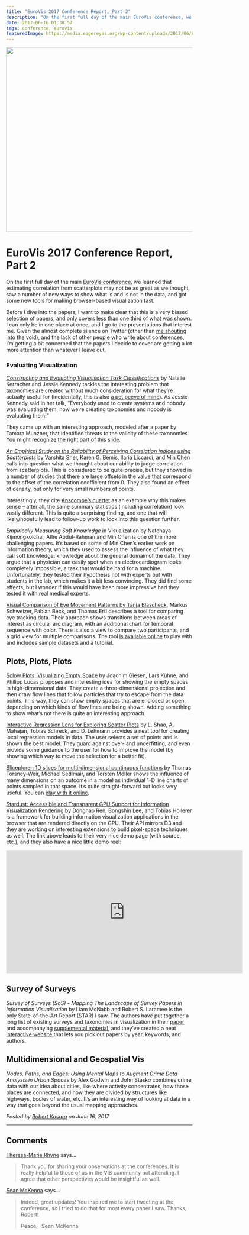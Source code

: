```yaml
---
title: "EuroVis 2017 Conference Report, Part 2"
description: "On the first full day of the main EuroVis conference, we learned that estimating correlation from scatterplots may not be as great as we thought, saw a number of new ways to show what is and is not in the data, and got some new tools for making browser-based visualization fast."
date: 2017-06-16 01:38:57
tags: conference, eurovis
featuredImage: https://media.eagereyes.org/wp-content/uploads/2017/06/barcelona.jpg
---
```


<p align="center"><img src="https://media.eagereyes.org/wp-content/uploads/2017/06/barcelona.jpg" width="720" height="500" /></p>

# EuroVis 2017 Conference Report, Part 2

On the first full day of the main <a href="http://eurovis2017.virvig.es">EuroVis conference</a>, we learned that estimating correlation from scatterplots may not be as great as we thought, saw a number of new ways to show what is and is not in the data, and got some new tools for making browser-based visualization fast.

Before I dive into the papers, I want to make clear that this is a very biased selection of papers, and only covers less than one third of what was shown. I can only be in one place at once, and I go to the presentations that interest me. Given the almost complete silence on Twitter (other than <a href="https://twitter.com/search?q=eagereyes%20EuroVis&amp;src=typd">me shouting into the void</a>), and the lack of other people who write about conferences, I’m getting a bit concerned that the papers I decide to cover are getting a lot more attention than whatever I leave out.

<h3>Evaluating Visualization</h3>

<em><a href="http://www.napier.ac.uk/research-and-innovation/research-search/outputs/constructing-and-evaluating-visualisation-task-classifications-process-and#downloads">Constructing and Evaluating Visualisation Task Classifications</a></em> by Natalie Kerracher and Jessie Kennedy tackles the interesting problem that taxonomies are created without much consideration for what they’re actually useful for (incidentally, this is also <a href="/blog/2016/the-problem-with-vis-taxonomies">a pet peeve of mine</a>). As Jessie Kennedy said in her talk, “Everybody used to create systems and nobody was evaluating them, now we’re creating taxonomies and nobody is evaluating them!”

They came up with an interesting approach, modeled after a paper by Tamara Munzner, that identified threats to the validity of these taxonomies. You might recognize [the right part of this slide](https://twitter.com/eagereyes/status/874888760525279233).

<em><a href="http://people.csail.mit.edu/ilaria/papers/EuroVis2017.pdf">An Empirical Study on the Reliability of Perceiving Correlation Indices using Scatterplots</a></em> by Varshita Sher, Karen G. Bemis, Ilaria Liccardi, and Min Chen calls into question what we thought about our ability to judge correlation from scatterplots. This is considered to be quite precise, but they showed in a number of studies that there are large offsets in the value that correspond to the offset of the correlation coefficient from 0. They also found an effect of density, but only for very small numbers of points.

Interestingly, they cite <a href="/criticism/anscombes-quartet">Anscombe’s quartet</a> as an example why this makes sense – after all, the same summary statistics (including correlation) look vastly different. This is quite a surprising finding, and one that will likely/hopefully lead to follow-up work to look into this question further.

<em>Empirically Measuring Soft Knowledge</em> in Visualization by Natchaya Kijmongkolchai, Alfie Abdul-Rahman and Min Chen is one of the more challenging papers. It’s based on some of Min Chen’s earlier work on information theory, which they used to assess the influence of what they call soft knowledge: knowledge about the general domain of the data. They argue that a physician can easily spot when an electrocardiogram looks completely impossible, a task that would be hard for a machine. Unfortunately, they tested their hypothesis not with experts but with students in the lab, which makes it a bit less convincing. They did find some effects, but I wonder if this would have been more impressive had they tested it with real medical experts.

<a href="https://www.vis.wiwi.uni-due.de/en/research/publications/visual-comparison-of-eye-movement-patterns-13583/">Visual Comparison of Eye Movement Patterns by Tanja Blascheck</a>, Markus Schweizer, Fabian Beck, and Thomas Ertl describes a tool for comparing eye tracking data. Their approach shows transitions between areas of interest as circular arc diagram, with an additional chart for temporal sequence with color. There is also a view to compare two participants, and a grid view for multiple comparisons. The tool <a href="http://rtgct.fbeck.com">is available online</a> to play with and includes sample datasets and a tutorial.

## Plots, Plots, Plots

<a href="http://cgl.uni-jena.de/pub/Publications/WebHome/CGL-TR-59.pdf">Sclow Plots: Visualizing Empty Space</a> by Joachim Giesen, Lars Kühne, and Philipp Lucas proposes and interesting idea for showing the empty spaces in high-dimensional data. They create a three-dimensional projection and then draw flow lines that follow particles that try to escape from the data points. This way, they can show empty spaces that are enclosed or open, depending on which kinds of flow lines are being shown. Adding something to show what’s not there is quite an interesting approach.

<a href="http://isgwww.cs.uni-magdeburg.de/visual/index.php?article_id=3&amp;clang=0&amp;bibtex_key=Shao_2017_EuroVis">Interactive Regression Lens for Exploring Scatter Plots</a> by L. Shao, A. Mahajan, Tobias Schreck, and D. Lehmann provides a neat tool for creating local regression models in data. The user selects a set of points and is shown the best model. They guard against over- and underfitting, and even provide some guidance to the user for how to improve the model (by showing which way to move the selection for a better fit).

<a href="http://eprints.cs.univie.ac.at/5107/">Sliceplorer: 1D slices for multi-dimensional continuous functions</a> by Thomas Torsney-Weir, Michael Sedlmair, and Torsten Möller shows the influence of many dimensions on an outcome in a model as individual 1-D line charts of points sampled in that space. It’s quite straight-forward but looks very useful. You can <a href="http://slicesplorer.cs.univie.ac.at">play with it online</a>.

<a href="https://stardustjs.github.io">Stardust: Accessible and Transparent GPU Support for Information Visualization Rendering</a> by Donghao Ren, Bongshin Lee, and Tobias Höllerer is a framework for building information visualization applications in the browser that are rendered directly on the GPU. Their API mirrors D3 and they are working on interesting extensions to build pixel-space techniques as well. The link above leads to their very nice demo page (with source, etc.), and they also have a nice little demo reel:

<iframe src="https://player.vimeo.com/video/218365921?h=b4092186dc" width="640" height="333" frameborder="0" allow="autoplay; fullscreen; picture-in-picture" allowfullscreen></iframe>
<p></p>

## Survey of Surveys

<em>Survey of Surveys (SoS) - Mapping The Landscape of Survey Papers in Information Visualisation</em> by Liam McNabb and Robert S. Laramee is the only State-of-the-Art Report (STAR) I saw. The authors have put together a long list of existing surveys and taxonomies in visualization in their <a href="http://cs.swan.ac.uk/~csbob/research/star/sos/mcnabb17sos.pdf">paper</a> and accompanying <a href="http://cs.swan.ac.uk/~csbob/research/star/sos/mcnabb17sosSupplementary.pdf">supplemental material</a>, and they’ve created a neat <a href="http://sos.swansea.ac.uk">interactive website </a> that lets you pick out papers by year, keywords, and authors.

## Multidimensional and Geospatial Vis

<em>Nodes, Paths, and Edges: Using Mental Maps to Augment Crime Data Analysis in Urban Spaces</em> by Alex Godwin and John Stasko combines crime data with our idea about cities, like where activity concentrates, how those places are connected, and how they are divided by structures like highways, bodies of water, etc. It’s an interesting way of looking at data in a way that goes beyond the usual mapping approaches.


_Posted by <a href="/about">Robert Kosara</a> on June 16, 2017_


<aside class="comments">

---
## Comments

<a href="https://www.crcpress.com/Applying-Color-Theory-to-Digital-Media-and-Visualization/Rhyne/p/book/9781498765497" rel="nofollow noopener" target="_blank">Theresa-Marie Rhyne</a> says…
>	Thank you for sharing your observations at the conferences. It is really helpful to those of us in the VIS community not attending.  I agree that other perspectives would be insightful as well.

<a href="http://mckennapsean.com" rel="nofollow noopener" target="_blank">Sean McKenna</a> says…
>	Indeed, great updates! You inspired me to start tweeting at the conference, so I tried to do that for most every paper I saw. Thanks, Robert!
>	
>	Peace,
>	-Sean McKenna

</aside>

